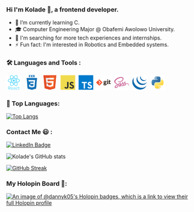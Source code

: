 
### Hi I'm Kolade 👋, a frontend developer.
- 🌱 I’m currently learning C.
- 🎓 Computer Engineering Major @ Obafemi Awolowo University.
- 🔎 I'm searching for more tech experiences and internships.
- ⚡ Fun fact: I'm interested in Robotics and Embedded systems.

### 🛠️ Languages and Tools :

<div>
  <img src="https://github.com/devicons/devicon/blob/master/icons/react/react-original-wordmark.svg" title="React" alt="React" width="40" height="40"/>&nbsp;
  <img src="https://github.com/devicons/devicon/blob/master/icons/css3/css3-plain-wordmark.svg"  title="CSS3" alt="CSS" width="40" height="40"/>&nbsp;
  <img src="https://github.com/devicons/devicon/blob/master/icons/html5/html5-original.svg" title="HTML5" alt="HTML" width="40" height="40"/>&nbsp;
  <img src="https://github.com/devicons/devicon/blob/master/icons/javascript/javascript-original.svg" title="JavaScript" alt="JavaScript" width="40" height="40"/>&nbsp;
   <img src="https://github.com/devicons/devicon/blob/master/icons/typescript/typescript-original.svg" title="Typescript" alt="Typescript" width="40" height="40"/>&nbsp;
  <img src="https://github.com/devicons/devicon/blob/master/icons/git/git-original-wordmark.svg" title="Git" **alt="Git" width="40" height="40"/>&nbsp;
   <img src="https://github.com/devicons/devicon/blob/master/icons/sass/sass-original.svg" title="Sass" alt="Sass" width="40" height="40"/>&nbsp;
  <img src="https://github.com/devicons/devicon/blob/master/icons/jquery/jquery-original.svg" title="Jquery" alt="Jquery" width="40" height="40"/>&nbsp;
  <img src="https://github.com/devicons/devicon/blob/master/icons/python/python-original.svg" title="Python" alt="Python" width="40" height="40"/>&nbsp;
  
</div>

### 🥇 Top Languages:
[![Top Langs](https://github-readme-stats.vercel.app/api/top-langs/?username=Dannyk05&layout=pie)](https://github.com/anuraghazra/github-readme-stats)

### Contact Me 😃 :
<div id="badges" align="left">
  <a href="www.linkedin.com/in/oluwakolade-olubanjo-aa1a36240">
    <img src="https://img.shields.io/badge/LinkedIn-blue?style=for-the-badge&logo=linkedin&logoColor=white" alt="LinkedIn Badge"/>
  </a>
</div>

![Kolade's GitHub stats](https://github-readme-stats.vercel.app/api?username=Dannyk05&show_icons=true&theme=black)


[![GitHub Streak](https://streak-stats.demolab.com/?user=Dannyk05&theme=dark)](https://git.io/streak-stats)


### My Holopin Board 🐲:
[![An image of @dannyk05's Holopin badges, which is a link to view their full Holopin profile](https://holopin.me/dannyk05)](https://holopin.io/@dannyk05)

<!--
**DannyK05/dannyk05** is a ✨ _special_ ✨ repository because its `README.md` (this file) appears on your GitHub profile.

Here are some ideas to get you started:

- 🔭 I’m currently working on ...
- 🌱 I’m currently learning ...
- 👯 I’m looking to collaborate on ...
- 🤔 I’m looking for help with ...
- 💬 Ask me about ...
- 📫 How to reach me: ...
- 😄 Pronouns: ...
- ⚡ Fun fact: ...
-->

